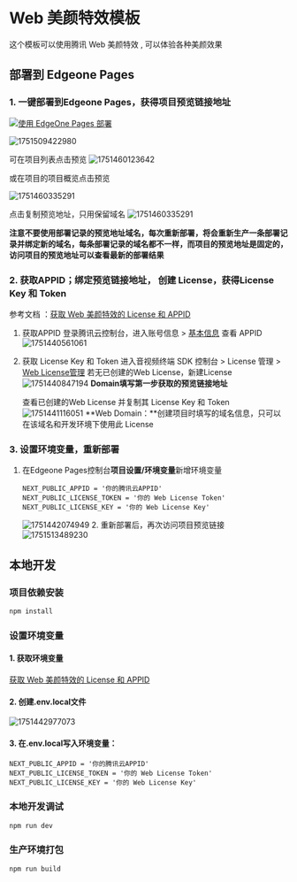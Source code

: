 # Web 美颜特效模板

这个模板可以使用腾讯 Web 美颜特效 , 可以体验各种美颜效果

## 部署到 Edgeone Pages

### 1. 一键部署到Edgeone Pages，获得项目预览链接地址

[![使用 EdgeOne Pages 部署](https://cdnstatic.tencentcs.com/edgeone/pages/deploy.svg)](https://console.cloud.tencent.com/edgeone/pages/new?template=trtc-ar)

![1751509422980](image/README_zh-CN/1751509422980.png)

可在项目列表点击预览
![1751460123642](image/README_zh-CN/1751460123642.png)

或在项目的项目概览点击预览

![1751460335291](image/README_zh-CN/1751460335291.png)

点击复制预览地址，只用保留域名
![1751460335291](image/README_zh-CN/1751441411057.png)

**注意不要使用部署记录的预览地址域名，每次重新部署，将会重新生产一条部署记录并绑定新的域名，每条部署记录的域名都不一样，而项目的预览地址是固定的，访问项目的预览地址可以查看最新的部署结果**

### 2. 获取APPID；绑定预览链接地址， 创建 License，获得License Key 和 Token

   参考文档 ：[获取 Web 美颜特效的 License 和 APPID](https://cloud.tencent.com/document/product/616/71364)

1. 获取APPID
   登录腾讯云控制台，进入账号信息 > [基本信息](https://console.cloud.tencent.com/developer "https://console.cloud.tencent.com/developer") 查看 APPID
   ![1751440561061](image/README_zh-CN/1751440561061.png)
2. 获取 License Key 和 Token
   进入音视频终端 SDK 控制台 > License 管理 > [Web License管理](https://console.cloud.tencent.com/vcube/web "https://console.cloud.tencent.com/vcube/web")
   若无已创建的Web License，新建License
   ![1751440847194](image/README_zh-CN/1751440847194.png)      **Domain填写第一步获取的预览链接地址**

   查看已创建的Web License 并复制其 License Key 和 Token![1751441116051](image/README_zh-CN/1751441116051.png)
   **Web Domain：**创建项目时填写的域名信息，只可以在该域名和开发环境下使用此 License

### 3.  设置环境变量，重新部署

1. 在Edgeone Pages控制台**项目设置/环境变量**新增环境变量

   ```
   NEXT_PUBLIC_APPID = '你的腾讯云APPID'
   NEXT_PUBLIC_LICENSE_TOKEN = '你的 Web License Token'
   NEXT_PUBLIC_LICENSE_KEY = '你的 Web License Key'
   ```

   ![1751442074949](image/README_zh-CN/1751442074949.png)
   2. 重新部署后，再次访问项目预览链接
   ![1751513489230](image/README_zh-CN/1751513489230.png)

## 本地开发

### 项目依赖安装

```sh
npm install
```

### 设置环境变量

#### 1. 获取环境变量

[获取 Web 美颜特效的 License 和 APPID](https://cloud.tencent.com/document/product/616/71364)

#### 2. 创建.env.local文件

![1751442977073](image/README_zh-CN/1751442977073.png)

#### 3. 在.env.local写入环境变量：

```
NEXT_PUBLIC_APPID = '你的腾讯云APPID'
NEXT_PUBLIC_LICENSE_TOKEN = '你的 Web License Token'
NEXT_PUBLIC_LICENSE_KEY = '你的 Web License Key'
```

### 本地开发调试

```sh
npm run dev
```

### 生产环境打包

```sh
npm run build
```
